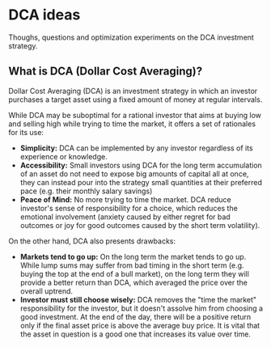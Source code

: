 # DCA ideas

Thoughs, questions and optimization experiments on the DCA investment strategy.

## What is DCA (Dollar Cost Averaging)?

Dollar Cost Averaging (DCA) is an investment strategy in which an investor purchases a target asset using a fixed amount of money at regular intervals.

While DCA may be suboptimal for a rational investor that aims at buying low and selling high while trying to time the market, it offers a set of rationales for its use:

- **Simplicity:** DCA can be implemented by any investor regardless of its experience or knowledge.
- **Accessibility:** Small investors using DCA for the long term accumulation of an asset do not need to expose big amounts of capital all at once, they can instead pour into the strategy small quantities at their preferred pace (e.g. their monthly salary savings)
- **Peace of Mind:** No more trying to time the market. DCA reduce investor's sense of responsibility for a choice, which reduces the emotional involvement (anxiety caused by either regret for bad outcomes or joy for good outcomes caused by the short term volatility).

On the other hand, DCA also presents drawbacks:

- **Markets tend to go up:** On the long term the market tends to go up. While lump sums may suffer from bad timing in the short term (e.g. buying the top at the end of a bull market), on the long term they will provide a better return than DCA, which averaged the price over the overall uptrend.
- **Investor must still choose wisely:** DCA removes the "time the market" responsibility for the investor, but it doesn't assolve him from choosing a good investment. At the end of the day, there will be a positive return only if the final asset price is above the average buy price. It is vital that the asset in question is a good one that increases its value over time.
